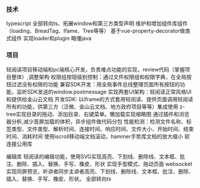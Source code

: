 ### 技术
typescript 全部转向ts、拓展window和第三方类型声明
维护和增加组件库组件（loading、BreadTag、Ifame、Tree等等）
基于vue-property-decorator做类式组件
实现loader和plugin
略懂java

### 项目
轻阅读项目移动端和pc端核心开发，负责难点功能的实现，review代码（掌握项目整体）,调整架构
权限组按钮级别控制：通过文件权限组和权限字典，在全局按钮过滤没有权限的功能
兼容SDK开发：用全局事件总线整理页面所有按钮的功能，监听SDK发送的window.postmessage
实现两套UI架构：轻阅读正常风格UI和提供给金山云文档
开发SDK: 以iframe的方式套用轻阅读、提供页面调用轻阅读所有的功能，供第三方（泛微、金山云文档、地方政府项目等等）集成使用
z-tree实现目录的拖动、添加目录、右键菜单。懒加载实现缩略图
通过插件和浏览器分析,减少首屏加载的体积，异步组件做代码分包
性能检测：检测文件名称、标签类型、文件类型、解析时间、连接时间、响应时间、文件大小、开始时间、结束时间、消耗时间
使用iscroll移动端文档滚动，hammer手势库文档的放大缩小
软连接公用库

编辑库
轻阅读的编辑功能，使用SVG实现高亮、下划线、删除线、文本框、批注、删除、插入、替换、手写、橡皮、形状
实现手型模式、拖动页面
websocket 实现同屏预览，听讲者同步主讲者高亮、下划线、删除线、文本框、批注、删除、插入、替换、手写、橡皮、形状。
全部转向ts
